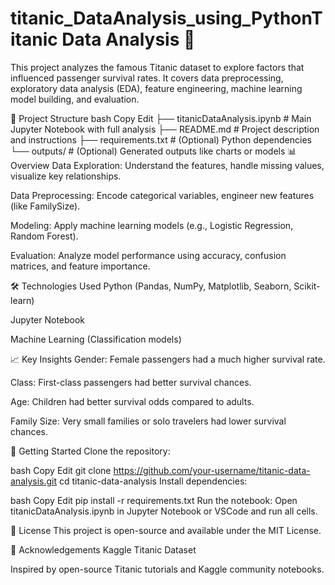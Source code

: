 # titanic_DataAnalysis_using_PythonTitanic Data Analysis 🚢
This project analyzes the famous Titanic dataset to explore factors that influenced passenger survival rates. It covers data preprocessing, exploratory data analysis (EDA), feature engineering, machine learning model building, and evaluation.

📂 Project Structure
bash
Copy
Edit
├── titanicDataAnalysis.ipynb   # Main Jupyter Notebook with full analysis
├── README.md                   # Project description and instructions
├── requirements.txt            # (Optional) Python dependencies
└── outputs/                    # (Optional) Generated outputs like charts or models
📊 Overview
Data Exploration: Understand the features, handle missing values, visualize key relationships.

Data Preprocessing: Encode categorical variables, engineer new features (like FamilySize).

Modeling: Apply machine learning models (e.g., Logistic Regression, Random Forest).

Evaluation: Analyze model performance using accuracy, confusion matrices, and feature importance.

🛠️ Technologies Used
Python (Pandas, NumPy, Matplotlib, Seaborn, Scikit-learn)

Jupyter Notebook

Machine Learning (Classification models)

📈 Key Insights
Gender: Female passengers had a much higher survival rate.

Class: First-class passengers had better survival chances.

Age: Children had better survival odds compared to adults.

Family Size: Very small families or solo travelers had lower survival chances.

🚀 Getting Started
Clone the repository:

bash
Copy
Edit
git clone https://github.com/your-username/titanic-data-analysis.git
cd titanic-data-analysis
Install dependencies:

bash
Copy
Edit
pip install -r requirements.txt
Run the notebook: Open titanicDataAnalysis.ipynb in Jupyter Notebook or VSCode and run all cells.

📜 License
This project is open-source and available under the MIT License.

🙌 Acknowledgements
Kaggle Titanic Dataset

Inspired by open-source Titanic tutorials and Kaggle community notebooks.
